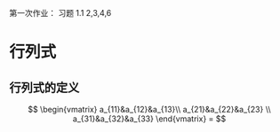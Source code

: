 第一次作业： 习题 1.1 2,3,4,6

# 行列式

## 行列式的定义

$$
\begin{vmatrix}
a_{11}&a_{12}&a_{13}\\
a_{21}&a_{22}&a_{23} \\
a_{31}&a_{32}&a_{33}
\end{vmatrix} =
$$
